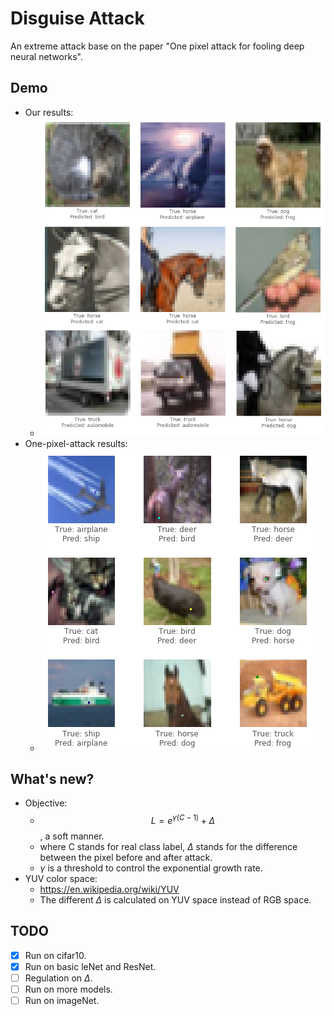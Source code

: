 # Disguise Attack
An extreme attack base on the paper "One pixel attack for fooling deep neural networks".

## Demo
- Our results:
    - ![alt text](https://github.com/Jossome/one-pixel-attack-keras/blob/master/images/1.png?raw=true)
- One-pixel-attack results:
    - ![alt text](https://github.com/Jossome/one-pixel-attack-keras/blob/master/images/one_pixel.png?raw=true)

## What's new?
- Objective:
    - $$ L = e^{\gamma(C-1)} + \Delta $$, a soft manner.
    - where C stands for real class label, $\Delta$ stands for the difference between the pixel before and after attack.
    - $\gamma$ is a threshold to control the exponential growth rate.
- YUV color space:
    - https://en.wikipedia.org/wiki/YUV
    - The different $\Delta$ is calculated on YUV space instead of RGB space.

## TODO
- [x] Run on cifar10.
- [x] Run on basic leNet and ResNet.
- [ ] Regulation on $\Delta$.
- [ ] Run on more models.
- [ ] Run on imageNet.
